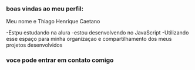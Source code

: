 ### boas vindas ao meu perfil:

Meu nome e Thiago Henrique Caetano

-Estpu estudando na alura 
-estou desenvolvendo no JavaScript
-Utilizando esse espaço para minha organizaçao e compartilhamento dos meus projetos desenvolvidos

### voce pode entrar em contato comigo

